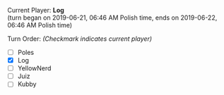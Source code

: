 Current Player: **Log**  
(turn began on 2019-06-21, 06:46 AM Polish time, ends on 2019-06-22, 06:46 AM Polish time)

Turn Order: *(Checkmark indicates current player)*
- [ ] Poles
- [x] Log
- [ ] YellowNerd
- [ ] Juiz
- [ ] Kubby
